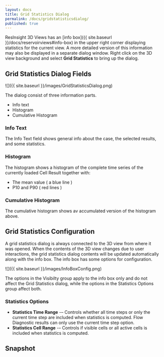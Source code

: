 ```yaml
---
layout: docs
title: Grid Statistics Dialog
permalink: /docs/gridstatisticsdialog/
published: true
---
```


ResInsight 3D Views has an [info box]({{ site.baseurl }}/docs/reservoirviews#info-box) in the upper right corner displaying statistics for the current view. A more detailed version of this information may also be displayed in a separate dialog window. Right click on the 3D view background and select **Grid Statistics** to bring up the dialog.

## Grid Statistics Dialog Fields
![]({{ site.baseurl }}/images/GridStatisticsDialog.png)

The dialog consist of three information parts.
- Info text
- Histogram
- Cumulative Histogram

### Info Text
The Info Text field shows general info about the case, the selected results, and some statistics.

### Histogram
The histogram shows a histogram of the complete time series of the currently loaded Cell Result together with:
- The mean value ( a blue line )
- P10 and P90 ( red lines )

### Cumulative Histogram
The cumulative histogram shows av accumulated version of the histogram above.

## Grid Statistics Configuration
A grid statistics dialog is always connected to the 3D view from where it was opened. When the contents of the 3D view changes due to user interactions, the grid statistics dialog contents will be updated automatically along with the info box. The info box has some options for configuration.

![]({{ site.baseurl }}/images/InfoBoxConfig.png)

The options in the Visibilty group apply to the info box only and do not affect the Grid Statistics dialog, while the options in the Statistics Options group affect both.

### Statistics Options
- **Statistics Time Range** -– Controls whether all time steps or only the current time step are included when statistics is computed. Flow Diagnostic results can only use the current time step option.
- **Statistics Cell Range** -– Controls if visible cells or all active cells is included when statistics is computed.

## Snapshot


